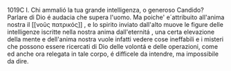 1019C I. Chi ammalió la tua grande intelligenza, o generoso Candido? Parlare di Dio é audacia che supera l'uomo.  Ma poiche' e´attribuito all'anima nostra il [[νοῦς πατρικός]] , e lo spirito inviato dall'alto muove  le figure delle intelligenze iscritte nella nostra anima dall'eternitá , una certa elevazione della mente e dell'anima nostra vuole infatti vedere cose ineffabili e i misteri che possono essere ricercati di Dio delle volontá e delle operazioni, come     ed anche ora  relegata in tale corpo, é difficele da intendre, ma impossibile da dire.